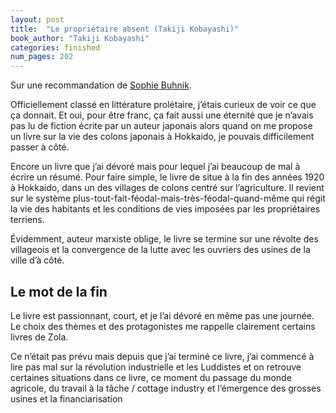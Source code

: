 ```yaml
---
layout: post
title:  "Le propriétaire absent (Takiji Kobayashi)"
book_author: "Takiji Kobayashi"
categories: finished
num_pages: 202
---
```


Sur une recommandation de [Sophie Buhnik](https://scholar.google.com/citations?user=z-uDhK8AAAAJ&hl=fr).

Officiellement classé en littérature prolétaire, j’étais curieux de voir ce que ça donnait. Et oui, pour être franc, ça fait aussi une éternité que je n’avais pas lu de fiction écrite par un auteur japonais alors quand on me propose un livre sur la vie des colons japonais à Hokkaido, je pouvais difficilement passer à côté.

Encore un livre que j’ai dévoré mais pour lequel j’ai beaucoup de mal à écrire un résumé. Pour faire simple, le livre de situe à la fin des années 1920 à Hokkaido, dans un des villages de colons centré sur l’agriculture. Il revient sur le système plus-tout-fait-féodal-mais-très-féodal-quand-même qui régit la vie des habitants et les conditions de vies imposées par les propriétaires terriens.

Évidemment, auteur marxiste oblige, le livre se termine sur une révolte des villageois et la convergence de la lutte avec les ouvriers des usines de la ville d’à côté.

## Le mot de la fin

Le livre est passionnant, court, et je l’ai dévoré en même pas une journée. Le choix des thèmes et des protagonistes me rappelle clairement certains livres de Zola.

Ce n’était pas prévu mais depuis que j’ai terminé ce livre, j’ai commencé à lire pas mal sur la révolution industrielle et les Luddistes et on retrouve certaines situations dans ce livre, ce moment du passage du monde agricole, du travail à la tâche / cottage industry et l’émergence des grosses usines et la financiarisation 